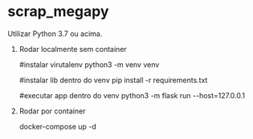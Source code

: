 # scrap_megapy

Utilizar Python 3.7 ou acima.

1) Rodar localmente sem container

    #instalar virutalenv
    python3 -m venv venv

    #instalar lib dentro do venv
    pip install -r requirements.txt

    #executar app dentro do venv
    python3 -m flask run --host=127.0.0.1


2) Rodar por container

    docker-compose up -d

